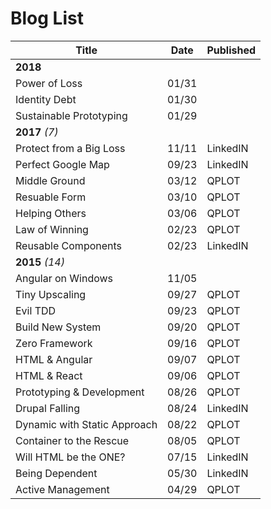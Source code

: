# Blog List

| Title                        | Date  | Published |
| ---------------------------- | ----- | --------- |
| **2018**                     |       |           |
| Power of Loss                | 01/31 |           |
| Identity Debt                | 01/30 |           |
| Sustainable Prototyping      | 01/29 |           |
| **2017** *(7)*               |       |           |
| Protect from a Big Loss      | 11/11 | LinkedIN  |
| Perfect Google Map           | 09/23 | LinkedIN  |
| Middle Ground                | 03/12 | QPLOT     |
| Resuable Form                | 03/10 | QPLOT     |
| Helping Others               | 03/06 | QPLOT     |
| Law of Winning               | 02/23 | QPLOT     |
| Reusable Components          | 02/23 | LinkedIN  |
| **2015** *(14)*              |       |           |
| Angular on Windows           | 11/05 |           |
| Tiny Upscaling               | 09/27 | QPLOT     |
| Evil TDD                     | 09/23 | QPLOT     |
| Build New System             | 09/20 | QPLOT     |
| Zero Framework               | 09/16 | QPLOT     |
| HTML & Angular               | 09/07 | QPLOT     |
| HTML & React                 | 09/06 | QPLOT     |
| Prototyping & Development    | 08/26 | QPLOT     |
| Drupal Falling               | 08/24 | LinkedIN  |
| Dynamic with Static Approach | 08/22 | QPLOT     |
| Container to the Rescue      | 08/05 | QPLOT     |
| Will HTML be the ONE?        | 07/15 | LinkedIN  |
| Being Dependent              | 05/30 | LinkedIN  |
| Active Management            | 04/29 | QPLOT     |

